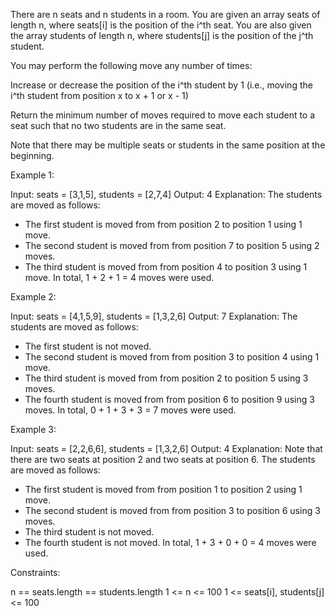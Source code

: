 There are n seats and n students in a room. You are given an array seats of
length n, where seats[i] is the position of the i^th seat. You are also given
the array students of length n, where students[j] is the position of the j^th
student.

You may perform the following move any number of times:


Increase or decrease the position of the i^th student by 1 (i.e., moving the
i^th student from position x to x + 1 or x - 1)


Return the minimum number of moves required to move each student to a seat
such that no two students are in the same seat.

Note that there may be multiple seats or students in the same position at the
beginning.


Example 1:


Input: seats = [3,1,5], students = [2,7,4]
Output: 4
Explanation: The students are moved as follows:
- The first student is moved from from position 2 to position 1 using 1 move.
- The second student is moved from from position 7 to position 5 using 2
moves.
- The third student is moved from from position 4 to position 3 using 1 move.
In total, 1 + 2 + 1 = 4 moves were used.


Example 2:


Input: seats = [4,1,5,9], students = [1,3,2,6]
Output: 7
Explanation: The students are moved as follows:
- The first student is not moved.
- The second student is moved from from position 3 to position 4 using 1
move.
- The third student is moved from from position 2 to position 5 using 3
moves.
- The fourth student is moved from from position 6 to position 9 using 3
moves.
In total, 0 + 1 + 3 + 3 = 7 moves were used.


Example 3:


Input: seats = [2,2,6,6], students = [1,3,2,6]
Output: 4
Explanation: Note that there are two seats at position 2 and two seats at
position 6.
The students are moved as follows:
- The first student is moved from from position 1 to position 2 using 1 move.
- The second student is moved from from position 3 to position 6 using 3
moves.
- The third student is not moved.
- The fourth student is not moved.
In total, 1 + 3 + 0 + 0 = 4 moves were used.



Constraints:


n == seats.length == students.length
1 <= n <= 100
1 <= seats[i], students[j] <= 100




